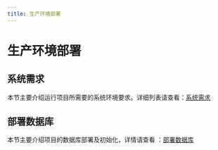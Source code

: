 ```yaml
---
title: 生产环境部署
---
```


# 生产环境部署
## 系统需求

本节主要介绍运行项目所需要的系统环境要求。详细列表请查看：[系统需求](requirement)

## 部署数据库

本节主要介绍项目的数据库部署及初始化，详情请查看 ：[部署数据库](database)